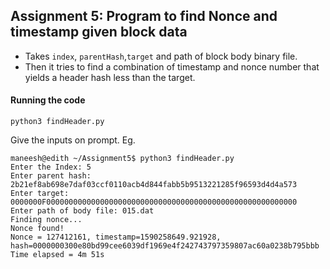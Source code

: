 ## Assignment 5: Program to find Nonce and timestamp given block data

- Takes `index`, `parentHash`,`target` and path of block body binary file.
- Then it tries to find a combination of timestamp and nonce number that yields a header hash less than the target.

#### Running the code
```
python3 findHeader.py
```
Give the inputs on prompt.
Eg.

```
maneesh@edith ~/Assignment5$ python3 findHeader.py
Enter the Index: 5
Enter parent hash: 2b21ef8ab698e7daf03ccf0110acb4d844fabb5b9513221285f96593d4d4a573
Enter target: 0000000F00000000000000000000000000000000000000000000000000000000
Enter path of body file: 015.dat
Finding nonce... 
Nonce found!
Nonce = 127412161, timestamp=1590258649.921928, hash=0000000300e80bd99cee6039df1969e4f242743797359807ac60a0238b795bbb
Time elapsed = 4m 51s
```